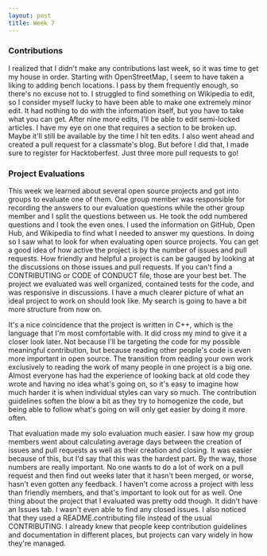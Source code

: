 ```yaml
---
layout: post
title: Week 7
---
```



### Contributions

I realized that I didn't make any contributions last week, so it was time to get my house in order. Starting with OpenStreetMap, I seem to have taken a liking to adding bench locations. I pass by them frequently enough, so there's no excuse not to. I struggled to find something on Wikipedia to edit, so I consider myself lucky to have been able to make one extremely minor edit. It had nothing to do with the information itself, but you have to take what you can get. After nine more edits, I'll be able to edit semi-locked articles. I have my eye on one that requires a section to be broken up. Maybe it'll still be available by the time I hit ten edits. I also went ahead and created a pull request for a classmate's blog. But before I did that, I made sure to register for Hacktoberfest. Just three more pull requests to go!
 
### Project Evaluations

This week we learned about several open source projects and got into groups to evaluate one of them. One group member was responsible for recording the answers to our evaluation questions while the other group member and I split the questions between us. He took the odd numbered questions and I took the even ones. I used the information on GitHub, Open Hub, and Wikipedia to find what I needed to answer my questions. In doing so I saw what to look for when evaluating open source projects. You can get a good idea of how active the project is by the number of issues and pull requests. How friendly and helpful a project is can be gauged by looking at the discussions on those issues and pull requests. If you can't find a CONTRIBUTING or CODE of CONDUCT file, those are your best bet. The project we evaluated was well organized, contained tests for the code, and was responsive in discussions. I have a much clearer picture of what an ideal project to work on should look like. My search is going to have a bit more structure from now on.
  
It's a nice coincidence that the project is written in C++, which is the language that I'm most comfortable with. It did cross my mind to give it a closer look later. Not because I'll be targeting the code for my possible meaningful contribution, but because reading other people's code is even more important in open source. The transition from reading your own work exclusively to reading the work of many people in one project is a big one. Almost everyone has had the experience of looking back at old code they wrote and having no idea what's going on, so it's easy to imagine how much harder it is when individual styles can vary so much. The contribution guidelines soften the blow a bit as they try to homogenize the code, but being able to follow what's going on will only get easier by doing it more often.
  
That evaluation made my solo evaluation much easier. I saw how my group members went about calculating average days between the creation of issues and pull requests as well as their creation and closing. It was easier because of this, but I'd say that this was the hardest part. By the way, those numbers are really important. No one wants to do a lot of work on a pull request and then find out weeks later that it hasn't been merged, or worse, hasn't even gotten any feedback. I haven't come across a project with less than friendly members, and that's important to look out for as well. One thing about the project that I evaluated was pretty odd though. It didn't have an Issues tab. I wasn't even able to find any closed issues. I also noticed that they used a README.contributing file instead of the usual CONTRIBUTING. I already knew that people keep contribution guidelines and documentation in different places, but projects can vary widely in how they're managed.
  
